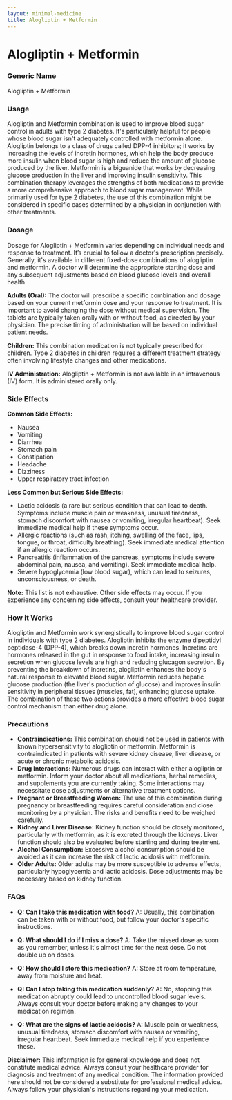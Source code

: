 ```yaml
---
layout: minimal-medicine
title: Alogliptin + Metformin
---
```


# Alogliptin + Metformin
### Generic Name
Alogliptin + Metformin

### Usage

Alogliptin and Metformin combination is used to improve blood sugar control in adults with type 2 diabetes.  It's particularly helpful for people whose blood sugar isn't adequately controlled with metformin alone.  Alogliptin belongs to a class of drugs called DPP-4 inhibitors; it works by increasing the levels of incretin hormones, which help the body produce more insulin when blood sugar is high and reduce the amount of glucose produced by the liver. Metformin is a biguanide that works by decreasing glucose production in the liver and improving insulin sensitivity.  This combination therapy leverages the strengths of both medications to provide a more comprehensive approach to blood sugar management. While primarily used for type 2 diabetes, the use of this combination might be considered in specific cases determined by a physician in conjunction with other treatments.


### Dosage

Dosage for Alogliptin + Metformin varies depending on individual needs and response to treatment.  It’s crucial to follow a doctor's prescription precisely. Generally, it's available in different fixed-dose combinations of alogliptin and metformin.  A doctor will determine the appropriate starting dose and any subsequent adjustments based on blood glucose levels and overall health.  

**Adults (Oral):**  The doctor will prescribe a specific combination and dosage based on your current metformin dose and your response to treatment. It is important to avoid changing the dose without medical supervision.   The tablets are typically taken orally with or without food, as directed by your physician.  The precise timing of administration will be based on individual patient needs.

**Children:** This combination medication is not typically prescribed for children.  Type 2 diabetes in children requires a different treatment strategy often involving lifestyle changes and other medications.

**IV Administration:** Alogliptin + Metformin is not available in an intravenous (IV) form. It is administered orally only.


### Side Effects

**Common Side Effects:**

* Nausea
* Vomiting
* Diarrhea
* Stomach pain
* Constipation
* Headache
* Dizziness
* Upper respiratory tract infection

**Less Common but Serious Side Effects:**

* Lactic acidosis (a rare but serious condition that can lead to death.  Symptoms include muscle pain or weakness, unusual tiredness, stomach discomfort with nausea or vomiting, irregular heartbeat).  Seek immediate medical help if these symptoms occur.
* Allergic reactions (such as rash, itching, swelling of the face, lips, tongue, or throat, difficulty breathing).  Seek immediate medical attention if an allergic reaction occurs.
* Pancreatitis (inflammation of the pancreas, symptoms include severe abdominal pain, nausea, and vomiting).  Seek immediate medical help.
* Severe hypoglycemia (low blood sugar), which can lead to seizures, unconsciousness, or death.


**Note:** This list is not exhaustive.  Other side effects may occur.  If you experience any concerning side effects, consult your healthcare provider.

### How it Works

Alogliptin and Metformin work synergistically to improve blood sugar control in individuals with type 2 diabetes.  Alogliptin inhibits the enzyme dipeptidyl peptidase-4 (DPP-4), which breaks down incretin hormones. Incretins are hormones released in the gut in response to food intake, increasing insulin secretion when glucose levels are high and reducing glucagon secretion. By preventing the breakdown of incretins, alogliptin enhances the body's natural response to elevated blood sugar.  Metformin reduces hepatic glucose production (the liver's production of glucose) and improves insulin sensitivity in peripheral tissues (muscles, fat), enhancing glucose uptake.  The combination of these two actions provides a more effective blood sugar control mechanism than either drug alone.

### Precautions

* **Contraindications:** This combination should not be used in patients with known hypersensitivity to alogliptin or metformin. Metformin is contraindicated in patients with severe kidney disease, liver disease, or acute or chronic metabolic acidosis.
* **Drug Interactions:**  Numerous drugs can interact with either alogliptin or metformin. Inform your doctor about all medications, herbal remedies, and supplements you are currently taking.  Some interactions may necessitate dose adjustments or alternative treatment options.
* **Pregnant or Breastfeeding Women:** The use of this combination during pregnancy or breastfeeding requires careful consideration and close monitoring by a physician.   The risks and benefits need to be weighed carefully.
* **Kidney and Liver Disease:**  Kidney function should be closely monitored, particularly with metformin, as it is excreted through the kidneys.  Liver function should also be evaluated before starting and during treatment.
* **Alcohol Consumption:** Excessive alcohol consumption should be avoided as it can increase the risk of lactic acidosis with metformin.
* **Older Adults:** Older adults may be more susceptible to adverse effects, particularly hypoglycemia and lactic acidosis.  Dose adjustments may be necessary based on kidney function.


### FAQs

* **Q: Can I take this medication with food?** A:  Usually, this combination can be taken with or without food, but follow your doctor's specific instructions.

* **Q: What should I do if I miss a dose?** A: Take the missed dose as soon as you remember, unless it's almost time for the next dose.  Do not double up on doses.

* **Q: How should I store this medication?** A: Store at room temperature, away from moisture and heat.

* **Q: Can I stop taking this medication suddenly?** A: No, stopping this medication abruptly could lead to uncontrolled blood sugar levels.  Always consult your doctor before making any changes to your medication regimen.

* **Q: What are the signs of lactic acidosis?** A: Muscle pain or weakness, unusual tiredness, stomach discomfort with nausea or vomiting, irregular heartbeat. Seek immediate medical help if you experience these.


**Disclaimer:** This information is for general knowledge and does not constitute medical advice. Always consult your healthcare provider for diagnosis and treatment of any medical condition. The information provided here should not be considered a substitute for professional medical advice.  Always follow your physician's instructions regarding your medication.
